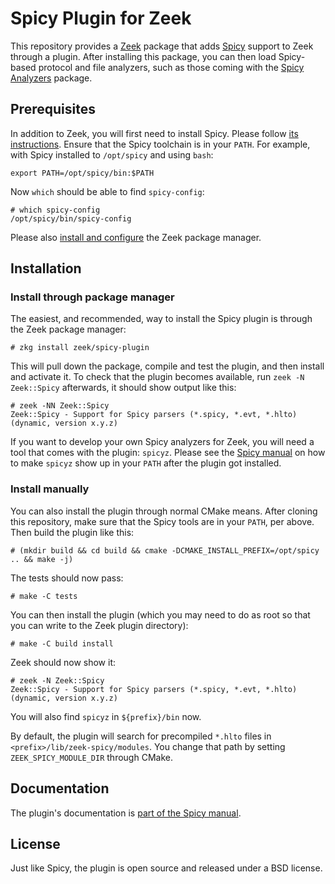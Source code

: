 
# Spicy Plugin for Zeek

This repository provides a [Zeek](https://github.com/zeek/zeek)
package that adds [Spicy](https://github.com/zeek/spicy) support to
Zeek through a plugin. After installing this package, you can then
load Spicy-based protocol and file analyzers, such as those coming
with the [Spicy Analyzers](https://github.com/zeek/spicy-analyzers)
package.

## Prerequisites

In addition to Zeek, you will first need to install Spicy. Please
follow [its instructions](https://docs.zeek.org/projects/spicy/en/latest/installation.html).
Ensure that the Spicy toolchain is in your ``PATH``. For example, with
Spicy installed to `/opt/spicy` and using `bash`:

    export PATH=/opt/spicy/bin:$PATH

Now `which` should be able to find `spicy-config`:

    # which spicy-config
    /opt/spicy/bin/spicy-config

Please also [install and
configure](https://docs.zeek.org/projects/package-manager/en/stable/quickstart.html)
the Zeek package manager.

## Installation

### Install through package manager

The easiest, and recommended, way to install the Spicy plugin is
through the Zeek package manager:

    # zkg install zeek/spicy-plugin

This will pull down the package, compile and test the plugin, and then
install and activate it. To check that the plugin becomes available,
run `zeek -N Zeek::Spicy` afterwards, it should show output like
this:

    # zeek -NN Zeek::Spicy
    Zeek::Spicy - Support for Spicy parsers (*.spicy, *.evt, *.hlto) (dynamic, version x.y.z)

If you want to develop your own Spicy analyzers for Zeek, you will
need a tool that comes with the plugin: ``spicyz``. Please see the
[Spicy manual](https://docs.zeek.org/projects/spicy/en/latest/zeek.html#zeek_spicyz)
on how to make `spicyz` show up in your `PATH` after the plugin got
installed.

### Install manually

You can also install the plugin through normal CMake means. After
cloning this repository, make sure that the Spicy tools are in your
`PATH`, per above. Then build the plugin like this:

    # (mkdir build && cd build && cmake -DCMAKE_INSTALL_PREFIX=/opt/spicy .. && make -j)

The tests should now pass:

    # make -C tests

You can then install the plugin (which you may need to do as root so
that you can write to the Zeek plugin directory):

    # make -C build install

Zeek should now show it:

    # zeek -N Zeek::Spicy
    Zeek::Spicy - Support for Spicy parsers (*.spicy, *.evt, *.hlto) (dynamic, version x.y.z)

You will also find `spicyz` in `${prefix}/bin` now.

By default, the plugin will search for precompiled `*.hlto` files in
`<prefix>/lib/zeek-spicy/modules`. You change that path by setting
`ZEEK_SPICY_MODULE_DIR` through CMake.

## Documentation

The plugin's documentation is [part of the Spicy
manual](https://docs.zeek.org/projects/spicy/en/latest/zeek.html).

## License

Just like Spicy, the plugin is open source and released under a BSD license.
